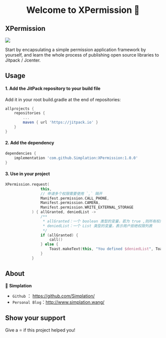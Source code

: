 <h1 align="center">Welcome to XPermission 👋</h1>
<p>
</p>

## XPermission 

[![](https://jitpack.io/v/Simplation/XPermission.svg)](https://jitpack.io/#Simplation/XPermission)

Start by encapsulating a simple permission application framework by yourself, and learn the whole process of publishing open source libraries to Jitpack / Jcenter.



## Usage

#### **1.** Add the JitPack repository to your build file

Add it in your root build.gradle at the end of repositories:

```groovy
allprojects {
	repositories {
		...
		maven { url 'https://jitpack.io' }
	}
}
```

#### **2.** Add the dependency

```groovy
dependencies {
	implementation 'com.github.Simplation:XPermission:1.0.0'
}
```

#### 3. Use  in your project

```Kotlin
XPermission.request(
                this,
                // 申请多个权限需要使用 `,` 隔开
                Manifest.permission.CALL_PHONE,
                Manifest.permission.CAMERA,
                Manifest.permission.WRITE_EXTERNAL_STORAGE
            ) { allGranted, deniedList ->
                /**
                 * allGranted：一个 boolean 类型的变量，若为 true ,则所有权限申请通过
                 * deniedList：一个 List 类型的变量，表示用户拒绝权限列表
                 */
                if (allGranted) {
                    call()
                } else {
                    Toast.makeText(this, "You defined $deniedList", Toast.LENGTH_SHORT).show()
                }
            }
```



## About

👤 **Simplation**

- `Github` ： https://github.com/Simplation/
- `Personal Blog`：http://www.simplation.wang/



## Show your support

Give a ⭐️ if this project helped you!
